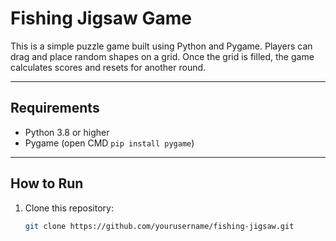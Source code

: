 # Fishing Jigsaw Game

This is a simple puzzle game built using Python and Pygame. Players can drag and place random shapes on a grid. Once the grid is filled, the game calculates scores and resets for another round.

---

## Requirements

- Python 3.8 or higher
- Pygame (open CMD `pip install pygame`)

---

## How to Run

1. Clone this repository:
   ```bash
   git clone https://github.com/yourusername/fishing-jigsaw.git
